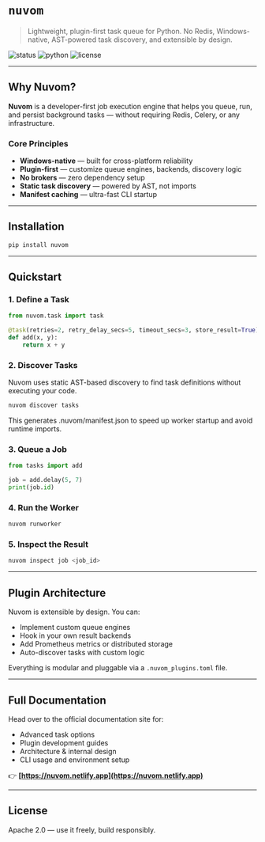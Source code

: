 # `nuvom`

> Lightweight, plugin-first task queue for Python. No Redis, Windows-native, AST-powered task discovery, and extensible by design.

![status](https://img.shields.io/badge/version-v0.10-blue)
![python](https://img.shields.io/badge/python-3.8%2B-yellow)
![license](https://img.shields.io/badge/license-Apache--2.0-green)

---

## Why Nuvom?

**Nuvom** is a developer-first job execution engine that helps you queue, run, and persist background tasks — without requiring Redis, Celery, or any infrastructure.

### Core Principles

- **Windows-native** — built for cross-platform reliability
- **Plugin-first** — customize queue engines, backends, discovery logic
- **No brokers** — zero dependency setup
- **Static task discovery** — powered by AST, not imports
- **Manifest caching** — ultra-fast CLI startup

---

## Installation

```bash
pip install nuvom
```

---

## Quickstart

### 1. Define a Task

```python
from nuvom.task import task

@task(retries=2, retry_delay_secs=5, timeout_secs=3, store_result=True)
def add(x, y):
    return x + y
```

### 2. Discover Tasks

Nuvom uses static AST-based discovery to find task definitions without executing your code.

```bash
nuvom discover tasks
```

This generates .nuvom/manifest.json to speed up worker startup and avoid runtime imports.

### 3. Queue a Job

```python
from tasks import add

job = add.delay(5, 7)
print(job.id)
```

### 4. Run the Worker

```bash
nuvom runworker
```

### 5. Inspect the Result

```bash
nuvom inspect job <job_id>
```

---

## Plugin Architecture

Nuvom is extensible by design. You can:

- Implement custom queue engines
- Hook in your own result backends
- Add Prometheus metrics or distributed storage
- Auto-discover tasks with custom logic

Everything is modular and pluggable via a `.nuvom_plugins.toml` file.

---

## Full Documentation

Head over to the official documentation site for:

- Advanced task options
- Plugin development guides
- Architecture & internal design
- CLI usage and environment setup

👉 **[https://nuvom.netlify.app](https://nuvom.netlify.app)**

---

## License

Apache 2.0 — use it freely, build responsibly.
